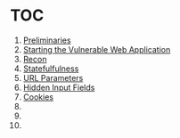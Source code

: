 # TOC
1. [Preliminaries](preliminaries.md)
2. [Starting the Vulnerable Web Application](start-docker-containers.md)
3. [Recon](recon.md)
4. [Statefulfulness](statefulness.md)
5. [URL Parameters](url-parameters.md)
6. [Hidden Input Fields](hidden-input-fields.md)
7. [Cookies](cookies.md)
8.
9.
10.

